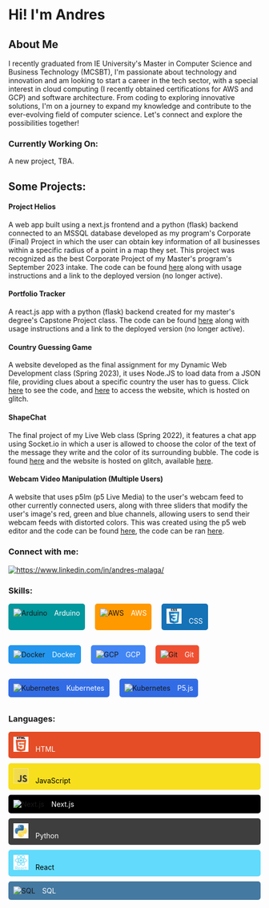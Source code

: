 # Hi! I'm Andres

## About Me

I recently graduated from IE University's Master in Computer Science and Business Technology (MCSBT), I'm passionate about technology and innovation and am looking to start a career in the tech sector, with a special interest in cloud computing (I recently obtained certifications for AWS and GCP) and software architecture. From coding to exploring innovative solutions, I'm on a journey to expand my knowledge and contribute to the ever-evolving field of computer science. Let's connect and explore the possibilities together!

### Currently Working On:
  A new project, TBA.

## Some Projects:
#### Project Helios
  A web app built using a next.js frontend and a python (flask) backend connected to an MSSQL database developed as my program's Corporate (Final) Project in which the user can obtain key information of all businesses within a specific radius of a point in a map they set. This project was recognized as the best Corporate Project of my Master's program's September 2023 intake. The code can be found [here](https://github.com/Amalaga19/Project-Helios) along with usage instructions and a link to the deployed version (no longer active).
#### Portfolio Tracker
  A react.js app with a python (flask) backend created for my master's degree's Capstone Project class. The code can be found [here](https://github.com/Amalaga19/MCSBT-Capstone) along with usage instructions and a link to the deployed version (no longer active).
#### Country Guessing Game
  A website developed as the final assignment for my Dynamic Web Development class (Spring 2023), it uses Node.JS to load data from a JSON file, providing clues about a specific country the user has to guess. Click [here](https://github.com/Amalaga19/Web-Dev-Final) to see the code, and [here](https://efficacious-pricey-kite.glitch.me/) to access the website, which is hosted on glitch.
#### ShapeChat
  The final project of my Live Web class (Spring 2022), it features a chat app using Socket.io in which a user is allowed to choose the color of the text of the message they write and the color of its surrounding bubble. The code is found [here](https://github.com/Amalaga19/ShapeChat/tree/main) and the website is hosted on glitch, available [here](https://liveweb-final-andres.glitch.me/).
#### Webcam Video Manipulation (Multiple Users)
  A website that uses p5lm (p5 Live Media) to the user's webcam feed to other currently connected users, along with three sliders that modify the user's image's red, green and blue channels, allowing users to send their webcam feeds with distorted colors. This was created using the p5 web editor and the code can be found [here](https://editor.p5js.org/amalaga19/sketches/oSIv0SJ12), the code can be ran [here](https://editor.p5js.org/amalaga19/full/oSIv0SJ12).

<h3 align="left">Connect with me:</h3>
<p align="left">
  <a href="https://www.linkedin.com/in/andres-malaga/" target="blank">
    <img align="center" src="https://raw.githubusercontent.com/rahuldkjain/github-profile-readme-generator/master/src/images/icons/Social/linked-in-alt.svg" alt="https://www.linkedin.com/in/andres-malaga/" height="30" width="40" />
  </a>
</p>

<h3 align="left">Skills:</h3>
<div style="display: flex; flex-wrap: wrap; gap: 20px;">
<div style="background-color: #00979D; padding: 10px; margin-bottom: 10px; border-radius: 5px;">
  <img src="https://cdn.worldvectorlogo.com/logos/arduino-1.svg" alt="Arduino" width="30" height="30"/>
  <span style="color: white; margin-left: 10px;">Arduino</span>
</div>

<div style="background-color: #FF9900; padding: 10px; margin-bottom: 10px; border-radius: 5px;">
  <img src="https://cdn.jsdelivr.net/gh/devicons/devicon@latest/icons/amazonwebservices/amazonwebservices-line-wordmark.svg" alt="AWS" width="30" height="30"/>
  <span style="color: white; margin-left: 10px;">AWS</span>
</div>

<div style="background-color: #1572B6; padding: 10px; margin-bottom: 10px; border-radius: 5px;">
  <img src="https://raw.githubusercontent.com/devicons/devicon/master/icons/css3/css3-original-wordmark.svg" alt="CSS" width="30" height="30"/>
  <span style="color: white; margin-left: 10px;">CSS</span>
</div>

<div style="background-color: #2496ED; padding: 10px; margin-bottom: 10px; border-radius: 5px;">
  <img src="https://www.vectorlogo.zone/logos/docker/docker-icon.svg" alt="Docker" width="30" height="30"/>
  <span style="color: white; margin-left: 10px;">Docker</span>
</div>

<div style="background-color: #4285F4; padding: 10px; margin-bottom: 10px; border-radius: 5px;">
  <img src="https://www.vectorlogo.zone/logos/google_cloud/google_cloud-icon.svg" alt="GCP" width="30" height="30"/>
  <span style="color: white; margin-left: 10px;">GCP</span>
</div>

<div style="background-color: #F05032; padding: 10px; margin-bottom: 10px; border-radius: 5px;">
  <img src="https://www.vectorlogo.zone/logos/git-scm/git-scm-icon.svg" alt="Git" width="30" height="30"/>
  <span style="color: white; margin-left: 10px;">Git</span>
</div>

<div style="background-color: #326CE5; padding: 10px; margin-bottom: 10px; border-radius: 5px;">
  <img src="https://www.vectorlogo.zone/logos/kubernetes/kubernetes-icon.svg" alt="Kubernetes" width="30" height="30"/>
  <span style="color: white; margin-left: 10px;">Kubernetes</span>
</div>

<div style="background-color: #326CE5; padding: 10px; margin-bottom: 10px; border-radius: 5px;">
  <img src="https://cdn.jsdelivr.net/gh/devicons/devicon@latest/icons/p5js/p5js-original.svg" alt="Kubernetes" width="30" height="30"/>
  <span style="color: white; margin-left: 10px;">P5.js</span>
</div>
</div>

<!-- Add more skills as needed -->

<h3 align="left">Languages:</h3>

<div style="background-color: #E44D26; padding: 10px; margin-bottom: 10px; border-radius: 5px;">
  <img src="https://raw.githubusercontent.com/devicons/devicon/master/icons/html5/html5-original-wordmark.svg" alt="HTML" width="30" height="30"/>
  <span style="color: white; margin-left: 10px;">HTML</span>
</div>

<div style="background-color: #F7DF1E; padding: 10px; margin-bottom: 10px; border-radius: 5px;">
  <img src="https://raw.githubusercontent.com/devicons/devicon/master/icons/javascript/javascript-original.svg" alt="JavaScript" width="30" height="30"/>
  <span style="color: black; margin-left: 10px;">JavaScript</span>
</div>

<div style="background-color: #000000; padding: 10px; margin-bottom: 10px; border-radius: 5px;">
  <img src="https://cdn.jsdelivr.net/gh/devicons/devicon@latest/icons/nextjs/nextjs-original.svg" alt="Next.js" width="30" height="30"/>
  <span style="color: white; margin-left: 10px;">Next.js</span>
</div>

<div style="background-color: #3E3E3E; padding: 10px; margin-bottom: 10px; border-radius: 5px;">
  <img src="https://raw.githubusercontent.com/devicons/devicon/master/icons/python/python-original.svg" alt="Python" width="30" height="30"/>
  <span style="color: white; margin-left: 10px;">Python</span>
</div>

<div style="background-color: #61DAFB; padding: 10px; margin-bottom: 10px; border-radius: 5px;">
  <img src="https://raw.githubusercontent.com/devicons/devicon/master/icons/react/react-original-wordmark.svg" alt="React" width="30" height="30"/>
  <span style="color: black; margin-left: 10px;">React</span>
</div>

<div style="background-color: #4479A1; padding: 10px; margin-bottom: 10px; border-radius: 5px;">
  <img src="https://www.vectorlogo.zone/logos/mysql/mysql-icon.svg" alt="SQL" width="30" height="30"/>
  <span style="color: white; margin-left: 10px;">SQL</span>
</div>



<!-- Add more languages as needed -->


<!--
**Amalaga19/Amalaga19** is a ✨ _special_ ✨ repository because its `README.md` (this file) appears on your GitHub profile.

Here are some ideas to get you started:

- 🔭 I’m currently working on ...
- 🌱 I’m currently learning ...
- 👯 I’m looking to collaborate on ...
- 🤔 I’m looking for help with ...
- 💬 Ask me about ...
- 📫 How to reach me: ...
- 😄 Pronouns: ...
- ⚡ Fun fact: ...
-->
